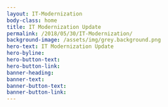 ```yaml
---
layout: IT-Modernization
body-class: home
title: IT Modernization Update
permalink: /2018/05/30/IT-Modernization/
background-image: /assets/img/grey.background.png
hero-text: IT Modernization Update
hero-byline:
hero-button-text: 
hero-button-link: 
banner-heading: 
banner-text: 
banner-button-text: 
banner-button-link: 
---
```

